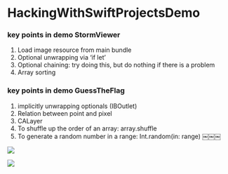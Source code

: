 # HackingWithSwiftProjectsDemo

### key points in demo **StormViewer**
1. Load image resource from main bundle
2. Optional unwrapping via ‘if let’
3. Optional chaining: try doing this, but do nothing if there is a problem
4. Array sorting


### key points in demo **GuessTheFlag**
1. implicitly unwrapping optionals (IBOutlet)
2. Relation between point and pixel
3. CALayer
4. To shuffle up the order of an array: array.shuffle
5. To generate a random number in a range: Int.random(in: range)
￼￼￼

![](http://i63.tinypic.com/24x2mva.jpg)

![](http://i67.tinypic.com/2zz2gpk.png)
